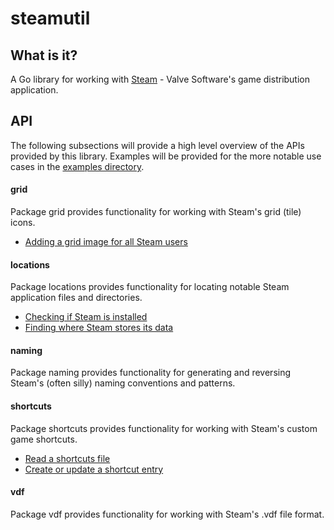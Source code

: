 # steamutil

## What is it?
A Go library for working with [Steam](https://steampowered.com) - Valve
Software's game distribution application.

## API
The following subsections will provide a high level overview of the APIs
provided by this library. Examples will be provided for the more notable
use cases in the [examples directory](examples/).

#### grid
Package grid provides functionality for working with Steam's grid (tile) icons.

- [Adding a grid image for all Steam users](examples/add-grid-image/main.go)

#### locations
Package locations provides functionality for locating notable Steam application
files and directories.

- [Checking if Steam is installed](examples/is-steam-installed/main.go)
- [Finding where Steam stores its data](examples/steam-data/main.go)

#### naming
Package naming provides functionality for generating and reversing Steam's
(often silly) naming conventions and patterns.

#### shortcuts
Package shortcuts provides functionality for working with Steam's custom
game shortcuts.

- [Read a shortcuts file](examples/read-shortcuts-file/main.go)
- [Create or update a shortcut entry](examples/update-shortcuts-file/main.go)

#### vdf
Package vdf provides functionality for working with Steam's .vdf file format.
